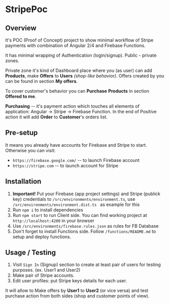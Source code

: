# StripePoc

## Overview

It's POC (Proof of Concept) project to show minimal workflow of Stripe payments with combination of Angular 2/4 and Firebase Functions.

It has minimal wrapping of Authentication (login/signup). Public - private zones.

Private zone it's kind of Dashboard place where you (as user) can add **Products**, make **Offers** to **Users** *(shop-like behavior)*. Offers created by you can be found in section **My offers**.

To cover customer's behavior you can **Purchase** **Products** in section **Offered to me**.

**Purchasing** -- it's payment action which touches all elements of application: Angular -> Stripe -> Firebase Function. In the end of Positive action it will add **Order** to **Customer**'s orders list.

## Pre-setup

It means you already have accounts for Firebase and Stripe to start. 
Otherwise you can visit:
- `https://firebase.google.com/` -- to launch Firebase account
- `https://stripe.com` -- to launch account for Stripe

## Installation

1. **Important!** Put your Firebase (app project settings) and Stripe (publick key) credentials to `/src/environments/environment.ts`, use `/src/environments/environment.dist.ts ` as example for this
2. Run `npm i` to install dependencies
3. Run `npm start` to run Client side. You can find working project at `http://localhost:4200` in your browser
4. Use `/src/environments/firebase.rules.json` as rules for FB Database 
5. Don't forget to install Functions side. Follow `/functions/README.md` to setup and deploy functions.

## Usage / Testing

1. Visit `Sign In` (Signup) section to create at least pair of users for testing purposes. (ex. User1 and User2)
2. Make pair of Stripe accounts.
3. Edit user profiles: put Stripe keys details for each user.

It will allow to Make offers by **User1** to **User2** (or vice versa) and test purchase action from both sides (shop and customer points of view).

